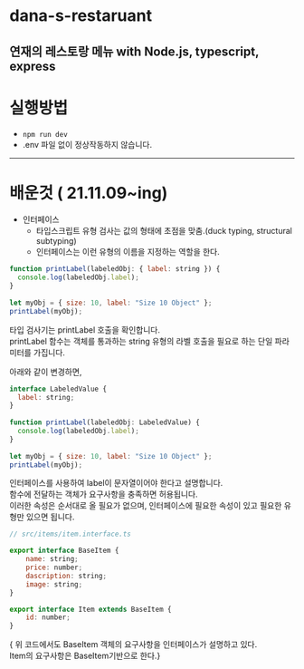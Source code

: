 # dana-s-restaruant
연재의 레스토랑 메뉴 with Node.js, typescript, express
---

# 실행방법
- `npm run dev`
- .env 파일 없이 정상작동하지 않습니다.
---

# 배운것 ( 21.11.09~ing)
- 인터페이스
  - 타입스크립트 유형 검사는 값의 형태에 초점을 맞춤.(duck typing, structural subtyping)
  - 인터페이스는 이런 유형의 이름을 지정하는 역할을 한다.

```javascript
function printLabel(labeledObj: { label: string }) {
  console.log(labeledObj.label);
}
 
let myObj = { size: 10, label: "Size 10 Object" };
printLabel(myObj);
```
타입 검사기는 printLabel 호출을 확인합니다.  
printLabel 함수는 객체를 통과하는 string 유형의 라벨 호출을 필요로 하는 단일 파라미터를 가집니다.  

아래와 같이 변경하면,

```javascript
interface LabeledValue {
  label: string;
}
 
function printLabel(labeledObj: LabeledValue) {
  console.log(labeledObj.label);
}
 
let myObj = { size: 10, label: "Size 10 Object" };
printLabel(myObj);
```
인터페이스를 사용하여 label이 문자열이어야 한다고 설명합니다.  
함수에 전달하는 객체가 요구사항을 충족하면 허용됩니다.  
이러한 속성은 순서대로 올 필요가 없으며, 인터페이스에 필요한 속성이 있고  필요한 유형만 있으면 됩니다.

```javascript
// src/items/item.interface.ts

export interface BaseItem {
    name: string;
    price: number;
    dascription: string;
    image: string;
}

export interface Item extends BaseItem {
    id: number; 
}
```
{ 위 코드에서도 BaseItem 객체의 요구사항을 인터페이스가 설명하고 있다.  
Item의 요구사항은 BaseItem기반으로 한다.}

